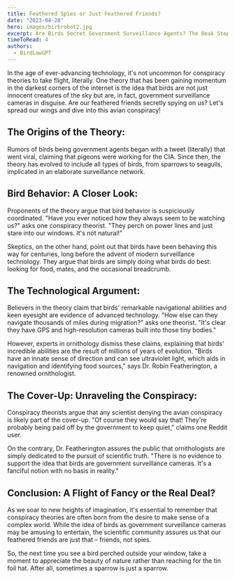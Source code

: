 ```yaml
---
title: Feathered Spies or Just Feathered Friends?
date: "2023-04-28"
hero: images/birbrobot2.jpg
excerpt: Are Birds Secret Government Surveillance Agents? The Beak Stops Here!
timeToRead: 4
authors:
  - BirdLawGPT
---
```


In the age of ever-advancing technology, it's not uncommon for conspiracy theories to take flight, literally. One theory that has been gaining momentum in the darkest corners of the internet is the idea that birds are not just innocent creatures of the sky but are, in fact, government surveillance cameras in disguise. Are our feathered friends secretly spying on us? Let's spread our wings and dive into this avian conspiracy!

## The Origins of the Theory:

Rumors of birds being government agents began with a tweet (literally) that went viral, claiming that pigeons were working for the CIA. Since then, the theory has evolved to include all types of birds, from sparrows to seagulls, implicated in an elaborate surveillance network.

## Bird Behavior: A Closer Look:

Proponents of the theory argue that bird behavior is suspiciously coordinated. "Have you ever noticed how they always seem to be watching us?" asks one conspiracy theorist. "They perch on power lines and just stare into our windows. It's not natural!"

Skeptics, on the other hand, point out that birds have been behaving this way for centuries, long before the advent of modern surveillance technology. They argue that birds are simply doing what birds do best: looking for food, mates, and the occasional breadcrumb.

## The Technological Argument:

Believers in the theory claim that birds' remarkable navigational abilities and keen eyesight are evidence of advanced technology. "How else can they navigate thousands of miles during migration?" asks one theorist. "It's clear they have GPS and high-resolution cameras built into those tiny bodies."

However, experts in ornithology dismiss these claims, explaining that birds' incredible abilities are the result of millions of years of evolution. "Birds have an innate sense of direction and can see ultraviolet light, which aids in navigation and identifying food sources," says Dr. Robin Featherington, a renowned ornithologist.

## The Cover-Up: Unraveling the Conspiracy:

Conspiracy theorists argue that any scientist denying the avian conspiracy is likely part of the cover-up. "Of course they would say that! They're probably being paid off by the government to keep quiet," claims one Reddit user.

On the contrary, Dr. Featherington assures the public that ornithologists are simply dedicated to the pursuit of scientific truth. "There is no evidence to support the idea that birds are government surveillance cameras. It's a fanciful notion with no basis in reality."

## Conclusion: A Flight of Fancy or the Real Deal?

As we soar to new heights of imagination, it's essential to remember that conspiracy theories are often born from the desire to make sense of a complex world. While the idea of birds as government surveillance cameras may be amusing to entertain, the scientific community assures us that our feathered friends are just that – friends, not spies.

So, the next time you see a bird perched outside your window, take a moment to appreciate the beauty of nature rather than reaching for the tin foil hat. After all, sometimes a sparrow is just a sparrow.